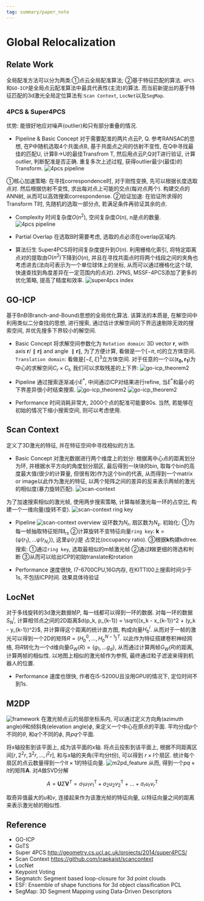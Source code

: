 ```yaml
---
tag: summary/paper_note
---
```

# Global Relocalization
## Relate Work
全局配准方法可以分为两类:①点云全局配准算法; ②基于特征匹配的算法. `4PCS`和`GO-ICP`是全局点云配准算法中最具代表性(主流)的算法. 而当前新提出的基于特征匹配的3d激光全局定位算法有:`Scan Context`, `LocNet`以及`SegMap`.
### 4PCS & Super4PCS
优势: 能很好地应对噪声(outlier)和只有部分重叠的情况.
* Pipeline & Basic Concept
对于需要配准的两片点云P, Q. 参考RANSAC的思想, 在P中随机选取4个共面点B, 基于共面点之间的仿射不变性, 在Q中寻找最佳的匹配U, 计算B$\to$U的最佳Transfrom T, 然后用点云P,Q对T进行验证, 计算outlier, 判断配准是否正确. 重复多次上述过程, 获得outlier最少(最佳)的Transform.
![4pcs pipeline](rc/4pcs_pipeline.PNG)

①核心加速策略: 在寻找correspondence时, 对于刚性变换, 先可以根据长度选取点对. 然后根据仿射不变性, 求出每对点上可能的交点(每对点两个). 构建交点的ANN树, 从而可以高效搜索correspondense.
②验证加速: 在验证所求得的Transform T时, 先随机的选取一部分点, 若满足条件再验证其余的点.

* Complexity
时间复杂度$O(n^2)$, 空间复杂度$O(n)$, n是点的数量.
![4pcs pipeline](rc/super4pcs_time_cost.PNG)

* Partial Overlap
在选取B时需要考虑, 选取的点必须在overlap区域内.

* 算法衍生
Super4PCS将时间复杂度提升到$O(n)$. 利用栅格化索引, 将特定距离点对的提取由$O(n^2)$下降到$O(n)$, 并且在寻找共面点时将两个线段之间的夹角也考虑进去(法向可表示为一个单位球体上的坐标, 从而可以通过栅格化这个球, 快速查找到角度差异在一定范围内的点对). 2PNS, MSSF-4PCS添加了更多的优化策略, 提高了精度和效率.
![super4pcs index](rc/super4pcs.PNG)

## GO-ICP
基于BnB(Branch-and-Bound)思想的全局优化算法. 该算法的本质是, 在解空间中利用类似二分查找的思想, 进行搜索, 通过估计求解空间的下界迅速剔除无效的搜索空间, 并优先搜多下界较小的解空间.

* Basic Concept
将求解空间参数化为
`Rotation domain`: 3D vector $\mathbf{r}$, with axis $\mathbf{r}/\parallel \mathbf{r} \parallel$ and angle $\parallel \mathbf{r} \parallel$, 为了方便计算, 看做是一个$[-\pi, \pi]$的立方体空间.
`Translation domain`: 看做是$[-\xi, \xi ]^3$立方体空间.
对于任意的一个以$(\mathbf{r_0, r_1})$为中心的求解空间$C_r \times C_t$, 我们可以求取残差的上下界:
![go-icp_theorem2](rc/go_icp_theorem2.PNG)

* Pipeline
通过搜索逐渐减小$E^*$, 中间通过ICP对结果进行refine, 当$E^*$和最小的下界差异很小时结束搜索.
![go-icp_theorem2](rc/go-icp_pipeline_0.PNG)
![go-icp_theorem2](rc/go-icp_pipeline_1.PNG)

* Performance
时间消耗非常大, 2000个点的配准可能要80s. 当然, 若能够在初始的情况下缩小搜索空间, 则可以考虑使用.

## Scan Context
定义了3D激光的特征, 并在特征空间中寻找相似的方法.

* Basic Concept
对激光数据进行两个维度上的划分: 根据离中心点的距离划分为环, 并根据水平方向的角度划分扇区, 最后得到一块块的bin, 取每个bin的高度最大值(很少的计算量, 但很有效)作为这个bin的代表, 从而得到一个matrix or image以此作为激光的特征, 以两个矩阵之间的差异的反来表示两帧的激光的相似度(暴力旋转匹配).
![scan-context](rc/scan_context.PNG)

为了加速搜索相似的激光帧, 使用两步搜索策略, 计算每帧激光每一环的占空比, 构建一个一维向量(旋转不变).
![scan-context ring key](rc/scan_context_ring_key.PNG)
* Pipeline
![scan-context overview](rc/scan_context_overview.PNG)
设环数为$N_r$, 扇区数为$N_s$.
初始化:
①为每一帧抽取特征矩阵$\mathbf{I}_{rs}$
②计算旋转不变特征向量`ring key`: $\mathbf{k} = (\psi(r_1), ... \psi(r_{N_r}))$, 这里$\psi(r_i)$是 占空比(occupancy ratio).
③根据$\mathbf{k}$构建kdtree.
搜索:
①通过`ring key`, 选取最相似的m帧激光帧
②通过$\mathbf{I}$做更细的筛选和判断
③从而可以给出ICP的初始translate和rotation

* Performance
速度很快, I7-6700CPU,16G内存, 在KITTI00上搜索时间少于1s, 不包括ICP时间.
效果具体待验证

## LocNet
对于多线旋转的3d激光数据帧P, 每一线都可以得到一环的数据. 对每一环的数据$S_N^i$, 计算相邻点之间的2D距离$d(p_k, p_{k-1}) = \sqrt{(x_k - x_{k-1})^2 + (y_k - y_{k-1})^2}$, 并计算得这个距离的统计直方图, 构成向量$H_b^i$. 从而对于一帧的激光可以得到一个2D的矩阵$R = (H_b^0, ..., H_b^{N-1})^T$. 以此作为特征搭建卷积神经网络, 将$R$转化为一个d维向量$G_W(R)=\{g_1, ... g_d\}$, 从而通过计算两帧$G_W(R)$的距离, 计算两帧的相似性. 以地图上相似的激光帧作为参照, 最终通过粒子滤波来得到机器人的位置.

* Performance
速度也很快, 作者在i5-5200U且没用GPU的情况下, 定位时间不到1s.

## M2DP
![framework](rc/m2pd_framework.PNG)
在激光帧点云的局部坐标系内, 可以通过定义方向角(azimuth angle)$\theta$和倾斜角(elevation angle)$\phi$, 来定义一个中心在原点的平面. 平均分成$p$个不同的$\theta$, 和$q$个不同的$\phi$, 共$pq$个平面.

将x轴投影到该平面上, 成为该平面的x轴. 将点云投影到该平面上, 根据不同距离区间$[r, 2^2 r, 3^2 r, ..., l^2 r]$, 和与x轴的夹角(平均分t份), 可以得到 $r \times l$个扇区. 统计每个扇区的点云数量得到一个$lt \times 1$的特征向量.
![m2pd_feature](rc/m2pd_vector.PNG)
从而, 得到一个$pq \times lt$的矩阵$\mathbf{A}$. 对$A$做SVD分解

$$
A = \mathbf{U} \Sigma \mathbf{V}^T = \sigma_{1} u_{1} v_{1}^{\mathrm{T}}+\sigma_{2} u_{2} v_{2}^{\mathrm{T}}+\ldots+\sigma_{r} u_{r} v_{r}^{\mathrm{T}}
$$

取奇异值最大的$u$和$v$, 连接起来作为该激光帧的特征向量, 以特征向量之间的距离来表示激光帧的相似性. 

## Reference
* GO-ICP
* GoTS
* Super 4PCS
    http://geometry.cs.ucl.ac.uk/projects/2014/super4PCS/
* Scan Context
    https://github.com/irapkaist/scancontext
* LocNet
* Keypoint Voting
* Segmatch: Segment based loop-closure for 3d point clouds
* ESF: Ensemble of shape functions for 3d object classification
    PCL
* SegMap: 3D Segment Mapping using Data-Driven Descriptors

